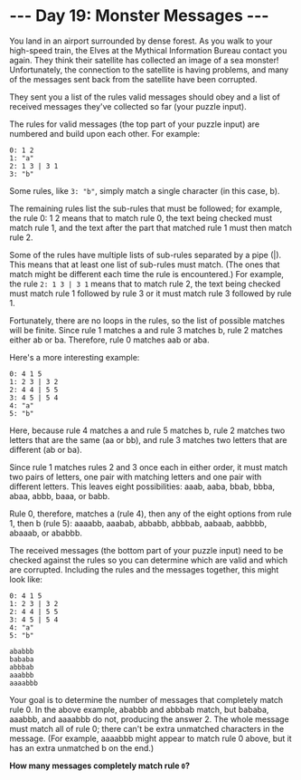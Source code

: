 # --- Day 19: Monster Messages ---

You land in an airport surrounded by dense forest. As you walk to your high-speed train, the Elves at the Mythical Information Bureau contact you again. They think their satellite has collected an image of a sea monster! Unfortunately, the connection to the satellite is having problems, and many of the messages sent back from the satellite have been corrupted.

They sent you a list of the rules valid messages should obey and a list of received messages they've collected so far (your puzzle input).

The rules for valid messages (the top part of your puzzle input) are numbered and build upon each other. For example:

```
0: 1 2
1: "a"
2: 1 3 | 3 1
3: "b"
```

Some rules, like `3: "b"`, simply match a single character (in this case, b).

The remaining rules list the sub-rules that must be followed; for example, the rule 0: 1 2 means that to match rule 0, the text being checked must match rule 1, and the text after the part that matched rule 1 must then match rule 2.

Some of the rules have multiple lists of sub-rules separated by a pipe (|). This means that at least one list of sub-rules must match. (The ones that match might be different each time the rule is encountered.) For example, the rule `2: 1 3 | 3 1` means that to match rule 2, the text being checked must match rule 1 followed by rule 3 or it must match rule 3 followed by rule 1.

Fortunately, there are no loops in the rules, so the list of possible matches will be finite. Since rule 1 matches a and rule 3 matches b, rule 2 matches either ab or ba. Therefore, rule 0 matches aab or aba.

Here's a more interesting example:

```
0: 4 1 5
1: 2 3 | 3 2
2: 4 4 | 5 5
3: 4 5 | 5 4
4: "a"
5: "b"
```

Here, because rule 4 matches a and rule 5 matches b, rule 2 matches two letters that are the same (aa or bb), and rule 3 matches two letters that are different (ab or ba).

Since rule 1 matches rules 2 and 3 once each in either order, it must match two pairs of letters, one pair with matching letters and one pair with different letters. This leaves eight possibilities: aaab, aaba, bbab, bbba, abaa, abbb, baaa, or babb.

Rule 0, therefore, matches a (rule 4), then any of the eight options from rule 1, then b (rule 5): aaaabb, aaabab, abbabb, abbbab, aabaab, aabbbb, abaaab, or ababbb.

The received messages (the bottom part of your puzzle input) need to be checked against the rules so you can determine which are valid and which are corrupted. Including the rules and the messages together, this might look like:

```
0: 4 1 5
1: 2 3 | 3 2
2: 4 4 | 5 5
3: 4 5 | 5 4
4: "a"
5: "b"

ababbb
bababa
abbbab
aaabbb
aaaabbb
```

Your goal is to determine the number of messages that completely match rule 0. In the above example, ababbb and abbbab match, but bababa, aaabbb, and aaaabbb do not, producing the answer 2. The whole message must match all of rule 0; there can't be extra unmatched characters in the message. (For example, aaaabbb might appear to match rule 0 above, but it has an extra unmatched b on the end.)

**How many messages completely match rule `0`?**

